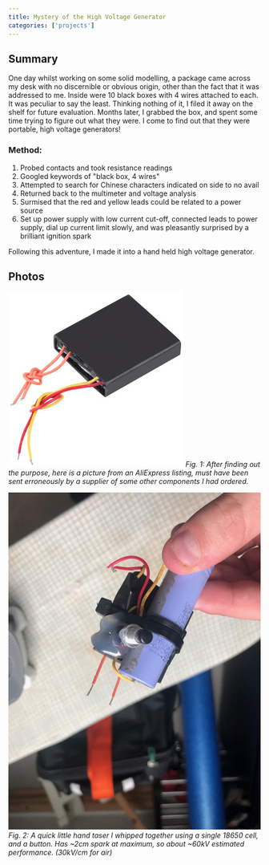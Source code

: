 ```yaml
---
title: Mystery of the High Voltage Generator
categories: ['projects']
---
```

## Summary

One day whilst working on some solid modelling, a package came across my desk with no discernible or obvious origin, other than the fact that it was addressed to me. Inside were 10 black boxes with 4 wires attached to each. It was peculiar to say the least. Thinking nothing of it, I filed it away on the shelf for future evaluation. Months later, I grabbed the box, and spent some time trying to figure out what they were. I come to find out that they were portable, high voltage generators!

### Method:

1. Probed contacts and took resistance readings
2. Googled keywords of "black box, 4 wires"
3. Attempted to search for Chinese characters indicated on side to no avail
4. Returned back to the multimeter and voltage analysis
5. Surmised that the red and yellow leads could be related to a power source
6. Set up power supply with low current cut-off, connected leads to power supply, dial up current limit slowly, and was pleasantly surprised by a brilliant ignition spark

Following this adventure, I made it into a hand held high voltage generator.

## Photos
![](generator.jpeg)
*Fig. 1: After finding out the purpose, here is a picture from an AliExpress listing, must have been sent erroneously by a supplier of some other components I had ordered.*


![](IMG-4012.jpeg)
*Fig. 2: A quick little hand taser I whipped together using a single 18650 cell, and a button. Has ~2cm spark at maximum, so about ~60kV estimated performance. (30kV/cm for air)*
